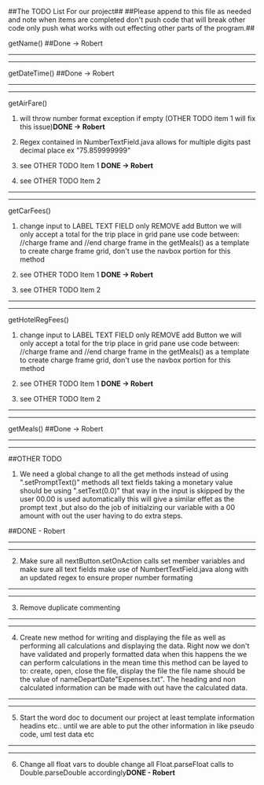 ##The TODO List For our project##
##Please append to this file as needed and note when items are completed don't push code that will break other code only push what works with out effecting other parts of the program.##


getName()
##Done -> Robert
***
***
getDateTime()
##Done -> Robert
***
***
getAirFare() 
 
1. will throw number format exception if empty (OTHER TODO item 1 will fix this issue)<strong>DONE -> Robert</strong>

2. Regex contained in NumberTextField.java allows for multiple digits past decimal place ex "75.859999999"

3. see OTHER TODO Item 1 <strong>DONE -> Robert</strong>

4. see OTHER TODO Item 2


***
***
getCarFees()

1. change input to LABEL TEXT FIELD only REMOVE add Button we will only accept a total for the trip
place in grid pane use code between: //charge frame and //end charge frame in the getMeals()
as a template to create charge frame grid, don't use the navbox portion for this method

2. see OTHER TODO Item 1 <strong>DONE -> Robert</strong>

3. see OTHER TODO Item 2
              
***
***
getHotelRegFees()

1. change input to LABEL TEXT FIELD only REMOVE add Button we will only accept a total for the trip
place in grid pane use code between: //charge frame and //end charge frame in the getMeals()
as a template to create charge frame grid, don't use the navbox portion for this method

2. see OTHER TODO Item 1 <strong>DONE -> Robert</strong>

3. see OTHER TODO Item 2
              
***
***
getMeals()
##Done -> Robert
***
***
##OTHER TODO                

1. We need a global change to all the get methods instead of using  ".setPromptText()" methods
all text fields taking a monetary value should be using ".setText(0.0)" that way in the input
is skipped by the user 00.00 is used automatically this will give a similar effet as the prompt
text ,but also do the job of initialzing our variable with a 00 amount with out the user having to do extra steps.

##DONE - Robert

***
***
2. Make sure all nextButton.setOnAction calls set member variables and make sure all text fields make use of NumbertTextField.java along with an updated regex to ensure proper number formating


***
***
3. Remove duplicate commenting


***
***
4. Create new method for writing and displaying the file as well as performing all calculations and displaying the data. Right now we don't have validated and properly formatted data when this happens the we can perform calculations in the mean time this method can be layed to to: create, open, close the file, display the file the file name should be the value of nameDepartDate"Expenses.txt". The heading and non calculated information can be made with out have the calculated data.


***
***
5. Start the word doc to document our project at least template information headins etc.. until we are able to put the other information in like pseudo code, uml test data etc


***
***
6. Change all float vars to double change all Float.parseFloat calls to Double.parseDouble accordingly<strong>DONE - Robert</strong>

